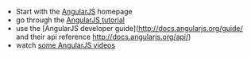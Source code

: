 * Start with the [AngularJS](http://angularjs.org) homepage 
* go through the [AngularJS tutorial](http://docs.angularjs.org/tutorial)
* use the [AngularJS developer guide](http://docs.angularjs.org/guide/ and their api reference http://docs.angularjs.org/api/)
* watch [some AngularJS videos](http://www.youtube.com/user/angularjs)